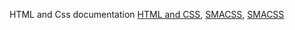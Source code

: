 HTML and Css documentation [HTML and CSS](https://docs.google.com/document/d/1ICCbC3I8jvp6fAaZxSUikn3PbxO4gzymUr9jaZqCWVo/edit?usp=sharing),
[SMACSS](https://drive.google.com/open?id=1eoD72Kry8VvZBCSkIfEufnLWiz8dcJ57uynguB9gxfM), [SMACSS](https://drive.google.com/open?id=1QP7A4FbbES19-Rba9ofStkqObXXqhurXxiViA3i7N70)
